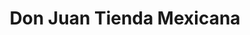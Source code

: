 ---
title: "Don Juan Tienda Mexicana"
url: /yadkinville/don-juan-tienda-mexicana/
shop: supermarket
---